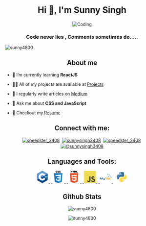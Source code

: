 <h1 align="center">Hi 👋, I'm Sunny Singh</h1>

<p align="center">
<img align="center" alt="Coding" width="400" src="https://camo.githubusercontent.com/cae12fddd9d6982901d82580bdf321d81fb299141098ca1c2d4891870827bf17/68747470733a2f2f6d69726f2e6d656469756d2e636f6d2f6d61782f313336302f302a37513379765349765f7430696f4a2d5a2e676966">
 </p>

<h3 align="center">Code never lies , Comments sometimes do.....</h3>

<p align="left"> <img src="https://komarev.com/ghpvc/?username=sunny4800&label=Profile%20views&color=0e75b6&style=flat" alt="sunny4800" /> </p>

<h2 align="center"> About me</h2>

- 🌱 I’m currently learning **ReactJS** 

- 👨‍💻 All of my projects are available at [Projects](https://sunny-singh.netlify.app/project.html)
 
- 📝 I regularly write articles on [Medium](https://medium.com/@sunnysingh3408)

- 💬 Ask me about **CSS and JavaScript**

- 📄 Checkout my [Resume](https://drive.google.com/file/d/1t-sP_HTRVHJioSJKoOANMhPHDpalu3Vj/view?usp=sharing)

<h2 align="center">Connect with me:</h2>
<p align="center">
<a href="https://twitter.com/speedster_3408" target="blank"><img align="center" src="https://raw.githubusercontent.com/rahuldkjain/github-profile-readme-generator/master/src/images/icons/Social/twitter.svg" alt="speedster_3408" height="30" width="40" /></a>&nbsp;
<a href="https://linkedin.com/in/sunnysingh3408" target="blank"><img align="center" src="https://raw.githubusercontent.com/rahuldkjain/github-profile-readme-generator/master/src/images/icons/Social/linked-in-alt.svg" alt="sunnysingh3408" height="30" width="40" /></a>&nbsp;
<a href="https://instagram.com/speedster_3408" target="blank"><img align="center" src="https://raw.githubusercontent.com/rahuldkjain/github-profile-readme-generator/master/src/images/icons/Social/instagram.svg" alt="speedster_3408" height="30" width="40" /></a>&nbsp;
<a href="https://medium.com/@sunnysingh3408" target="blank"><img align="center" src="https://raw.githubusercontent.com/rahuldkjain/github-profile-readme-generator/master/src/images/icons/Social/medium.svg" alt="@sunnysingh3408" height="30" width="40" /></a>
</p>
<h2 align="center">Languages and Tools:</h2>
<p align="center"> <a href="https://www.w3schools.com/cpp/" target="_blank" rel="noreferrer"> <img src="https://raw.githubusercontent.com/devicons/devicon/master/icons/cplusplus/cplusplus-original.svg" alt="cplusplus" width="40" height="40"/> </a> &nbsp;<a href="https://www.w3schools.com/css/" target="_blank" rel="noreferrer"> <img src="https://raw.githubusercontent.com/devicons/devicon/master/icons/css3/css3-original-wordmark.svg" alt="css3" width="40" height="40"/> </a> &nbsp;<a href="https://www.w3.org/html/" target="_blank" rel="noreferrer"> <img src="https://raw.githubusercontent.com/devicons/devicon/master/icons/html5/html5-original-wordmark.svg" alt="html5" width="40" height="40"/> </a> &nbsp;<a href="https://developer.mozilla.org/en-US/docs/Web/JavaScript" target="_blank" rel="noreferrer"> <img src="https://raw.githubusercontent.com/devicons/devicon/master/icons/javascript/javascript-original.svg" alt="javascript" width="40" height="40"/> </a> &nbsp;<a href="https://www.mysql.com/" target="_blank" rel="noreferrer"> <img src="https://raw.githubusercontent.com/devicons/devicon/master/icons/mysql/mysql-original-wordmark.svg" alt="mysql" width="40" height="40"/> </a>&nbsp; <a href="https://www.python.org" target="_blank" rel="noreferrer"> <img src="https://raw.githubusercontent.com/devicons/devicon/master/icons/python/python-original.svg" alt="python" width="40" height="40"/> </a> </p>

<h2 align="center">Github Stats</h2>
<p align="center"><img src="https://github-readme-streak-stats.herokuapp.com/?user=sunny4800&theme=great-gatsby" alt="sunny4800" /></p>
<p align="center"><img src="https://github-readme-stats.vercel.app/api/top-langs?username=sunny4800&show_icons=true&locale=en&theme=great-gatsby" alt="sunny4800" /></p>


